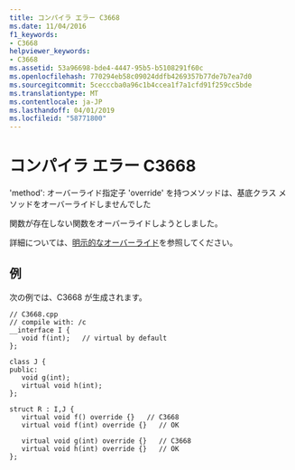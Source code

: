 ```yaml
---
title: コンパイラ エラー C3668
ms.date: 11/04/2016
f1_keywords:
- C3668
helpviewer_keywords:
- C3668
ms.assetid: 53a96698-bde4-4447-95b5-b5108291f60c
ms.openlocfilehash: 770294eb58c09024ddfb4269357b77de7b7ea7d0
ms.sourcegitcommit: 5cecccba0a96c1b4ccea1f7a1cfd91f259cc5bde
ms.translationtype: MT
ms.contentlocale: ja-JP
ms.lasthandoff: 04/01/2019
ms.locfileid: "58771800"
---
```

# <a name="compiler-error-c3668"></a>コンパイラ エラー C3668

'method': オーバーライド指定子 'override' を持つメソッドは、基底クラス メソッドをオーバーライドしませんでした

関数が存在しない関数をオーバーライドしようとしました。

詳細については、[明示的なオーバーライド](../../extensions/explicit-overrides-cpp-component-extensions.md)を参照してください。

## <a name="example"></a>例

次の例では、C3668 が生成されます。

```
// C3668.cpp
// compile with: /c
__interface I {
   void f(int);   // virtual by default
};

class J {
public:
   void g(int);
   virtual void h(int);
};

struct R : I,J {
   virtual void f() override {}   // C3668
   virtual void f(int) override {}   // OK

   virtual void g(int) override {}   // C3668
   virtual void h(int) override {}   // OK
};
```